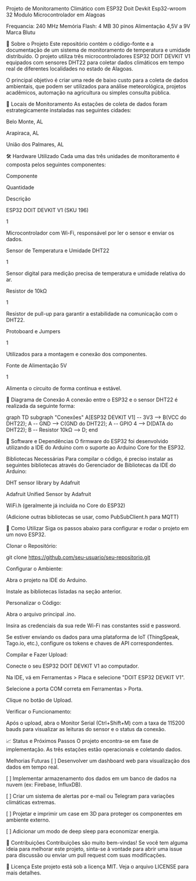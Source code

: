 Projeto de Monitoramento Climático com ESP32 Doit Devkit Esp32-wroom 32 Modulo Microcontrolador em Alagoas

Frequancia: 240 MHz
Memória Flash: 4 MB
30 pinos
Alimentação 4,5V a 9V
Marca Blutu

📖 Sobre o Projeto
Este repositório contém o código-fonte e a documentação de um sistema de monitoramento de temperatura e umidade distribuído. O projeto utiliza três microcontroladores ESP32 DOIT DEVKIT V1 equipados com sensores DHT22 para coletar dados climáticos em tempo real de diferentes localidades no estado de Alagoas.

O principal objetivo é criar uma rede de baixo custo para a coleta de dados ambientais, que podem ser utilizados para análise meteorológica, projetos acadêmicos, automação na agricultura ou simples consulta pública.

📍 Locais de Monitoramento
As estações de coleta de dados foram estrategicamente instaladas nas seguintes cidades:

Belo Monte, AL

Arapiraca, AL

União dos Palmares, AL

🛠️ Hardware Utilizado
Cada uma das três unidades de monitoramento é composta pelos seguintes componentes:

Componente

Quantidade

Descrição

ESP32 DOIT DEVKIT V1 (SKU 196)

1

Microcontrolador com Wi-Fi, responsável por ler o sensor e enviar os dados.

Sensor de Temperatura e Umidade DHT22

1

Sensor digital para medição precisa de temperatura e umidade relativa do ar.

Resistor de 10kΩ

1

Resistor de pull-up para garantir a estabilidade na comunicação com o DHT22.

Protoboard e Jumpers

1

Utilizados para a montagem e conexão dos componentes.

Fonte de Alimentação 5V

1

Alimenta o circuito de forma contínua e estável.

🔌 Diagrama de Conexão
A conexão entre o ESP32 e o sensor DHT22 é realizada da seguinte forma:

graph TD
    subgraph "Conexões"
        A[ESP32 DEVKIT V1] -- 3V3 --> B(VCC do DHT22);
        A -- GND --> C(GND do DHT22);
        A -- GPIO 4 --> D(DATA do DHT22);
        B -- Resistor 10kΩ --> D;
    end

🔧 Software e Dependências
O firmware do ESP32 foi desenvolvido utilizando a IDE do Arduino com o suporte ao Arduino Core for the ESP32.

Bibliotecas Necessárias
Para compilar o código, é preciso instalar as seguintes bibliotecas através do Gerenciador de Bibliotecas da IDE do Arduino:

DHT sensor library by Adafruit

Adafruit Unified Sensor by Adafruit

WiFi.h (geralmente já incluída no Core do ESP32)

(Adicione outras bibliotecas se usar, como PubSubClient.h para MQTT)

🚀 Como Utilizar
Siga os passos abaixo para configurar e rodar o projeto em um novo ESP32.

Clonar o Repositório:

git clone https://github.com/seu-usuario/seu-repositorio.git

Configurar o Ambiente:

Abra o projeto na IDE do Arduino.

Instale as bibliotecas listadas na seção anterior.

Personalizar o Código:

Abra o arquivo principal .ino.

Insira as credenciais da sua rede Wi-Fi nas constantes ssid e password.

Se estiver enviando os dados para uma plataforma de IoT (ThingSpeak, Tago.io, etc.), configure os tokens e chaves de API correspondentes.

Compilar e Fazer Upload:

Conecte o seu ESP32 DOIT DEVKIT V1 ao computador.

Na IDE, vá em Ferramentas > Placa e selecione "DOIT ESP32 DEVKIT V1".

Selecione a porta COM correta em Ferramentas > Porta.

Clique no botão de Upload.

Verificar o Funcionamento:

Após o upload, abra o Monitor Serial (Ctrl+Shift+M) com a taxa de 115200 bauds para visualizar as leituras do sensor e o status da conexão.

📈 Status e Próximos Passos
O projeto encontra-se em fase de implementação. As três estações estão operacionais e coletando dados.

Melhorias Futuras
[ ] Desenvolver um dashboard web para visualização dos dados em tempo real.

[ ] Implementar armazenamento dos dados em um banco de dados na nuvem (ex: Firebase, InfluxDB).

[ ] Criar um sistema de alertas por e-mail ou Telegram para variações climáticas extremas.

[ ] Projetar e imprimir um case em 3D para proteger os componentes em ambiente externo.

[ ] Adicionar um modo de deep sleep para economizar energia.

🤝 Contribuições
Contribuições são muito bem-vindas! Se você tem alguma ideia para melhorar este projeto, sinta-se à vontade para abrir uma issue para discussão ou enviar um pull request com suas modificações.

📄 Licença
Este projeto está sob a licença MIT. Veja o arquivo LICENSE para mais detalhes.
